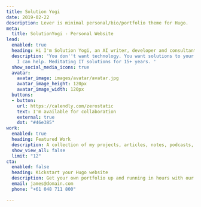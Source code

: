 ```yaml
---
title: Solution Yogi
date: 2019-02-22
description: Lever is minimal personal/bio/portfolio theme for Hugo.
meta:
  title: SolutionYogi - Personal Website
lead:
  enabled: true
  heading: Hi I'm Solution Yogi, an AI writer, developer and consultant.
  description: 'You don''t want technology. You want solutions to your business problems.
    I can help. Meditating IT solutions for 15+ years. '
  show_social_media_icons: true
  avatar:
    avatar_image: images/avatar/avatar.jpg
    avatar_image_height: 120px
    avatar_image_width: 120px
  buttons:
  - button: 
    url: https://calendly.com/zerostatic
    text: I'm available for collaboration
    external: true
    dot: "#46e385"
work:
  enabled: true
  heading: Featured Work
  description: A collection of my projects, articles, notes, podcasts, talks and more
  show_view_all: false
  limit: "12"
cta:
  enabled: false
  heading: Kickstart your Hugo website
  description: Get your own portfolio up and running in hours with our premium template.
  email: james@domain.com
  phone: "+61 048 711 800"

---
```

